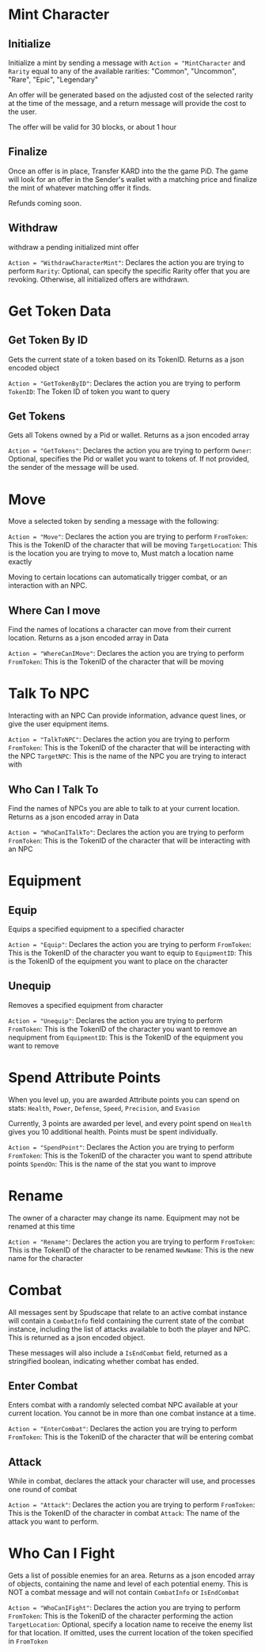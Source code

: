 # Mint Character

## Initialize

Initialize a mint by sending a message with `Action = "MintCharacter` and `Rarity` equal to any of the available rarities: "Common", "Uncommon", "Rare", "Epic", "Legendary"

An offer will be generated based on the adjusted cost of the selected rarity at the time of the message, and a return message will provide the cost to the user.

The offer will be valid for 30 blocks, or about 1 hour

## Finalize

Once an offer is in place, Transfer KARD into the the game PiD. The game will look for an offer in the Sender's wallet with a matching price and finalize the mint of whatever matching offer it finds.

Refunds coming soon.

## Withdraw

withdraw a pending initialized mint offer

`Action = "WithdrawCharacterMint"`: Declares the action you are trying to perform
`Rarity`: Optional, can specify the specific Rarity offer that you are revoking. Otherwise, all initialized offers are withdrawn.

# Get Token Data

## Get Token By ID

Gets the current state of a token based on its TokenID. Returns as a json encoded object

`Action = "GetTokenByID"`: Declares the action you are trying to perform
`TokenID`: The Token ID of token you want to query

## Get Tokens

Gets all Tokens owned by a Pid or wallet. Returns as a json encoded array

`Action = "GetTokens"`: Declares the action you are trying to perform
`Owner`: Optional, specifies the Pid or wallet you want to tokens of. If not provided, the sender of the message will be used.

# Move

Move a selected token by sending a message with the following:

`Action = "Move"`: Declares the action you are trying to perform
`FromToken`: This is the TokenID of the character that will be moving
`TargetLocation`: This is the location you are trying to move to, Must match a location name exactly

Moving to certain locations can automatically trigger combat, or an interaction with an NPC.

## Where Can I move

Find the names of locations a character can move from their current location. Returns as a json encoded array in Data

`Action = "WhereCanIMove"`: Declares the action you are trying to perform
`FromToken`: This is the TokenID of the character that will be moving

# Talk To NPC

Interacting with an NPC Can provide information, advance quest lines, or give the user equipment items.

`Action = "TalkToNPC"`: Declares the action you are trying to perform
`FromToken`: This is the TokenID of the character that will be interacting with the NPC
`TargetNPC`: This is the name of the NPC you are trying to interact with

## Who Can I Talk To 

Find the names of NPCs you are able to talk to at your current location. Returns as a json encoded array in Data

`Action = "WhoCanITalkTo"`: Declares the action you are trying to perform
`FromToken`: This is the TokenID of the character that will be interacting with an NPC


# Equipment

## Equip

Equips a specified equipment to a specified character

`Action = "Equip"`: Declares the action you are trying to perform
`FromToken`: This is the TokenID of the character you want to equip to
`EquipmentID`: This is the TokenID of the equipment you want to place on the character

## Unequip

Removes a specified equipment from character

`Action = "Unequip"`: Declares the action you are trying to perform
`FromToken`: This is the TokenID of the character you want to remove an nequipment from
`EquipmentID`: This is the TokenID of the equipment you want to remove


# Spend Attribute Points

When you level up, you are awarded Attribute points you can spend on stats:  `Health`, `Power`, `Defense`, `Speed`, `Precision`, and `Evasion`

Currently, 3 points are awarded per level, and every point spend on `Health` gives you 10 additional health. Points must be spent individually.

`Action = "SpendPoint"`: Declares the Action you are trying to perform
`FromToken`: This is the TokenID of the character you want to spend attribute points
`SpendOn`: This is the name of the stat you want to improve

# Rename

The owner of a character may change its name. Equipment may not be renamed at this time

`Action = "Rename"`: Declares the action you are trying to perform
`FromToken`: This is the TokenID of the character to be renamed
`NewName`: This is the new name for the character

# Combat

All messages sent by Spudscape that relate to an active combat instance will contain a `CombatInfo` field containing the current state of the combat instance, including the list of attacks available to both the player and NPC. This is returned as a json encoded object.

These messages will also include a `IsEndCombat` field, returned as a stringified boolean, indicating whether combat has ended.

## Enter Combat

Enters combat with a randomly selected combat NPC available at your current location. You cannot be in more than one combat instance at a time.

`Action = "EnterCombat"`: Declares the action you are trying to perform
`FromToken`: This is the TokenID of the character that will be entering combat

## Attack

While in combat, declares the attack your character will use, and processes one round of combat

`Action = "Attack"`: Declares the action you are trying to perform
`FromToken`: This is the TokenID of the character in combat
`Attack`: The name of the attack you want to perform.

# Who Can I Fight

Gets a list of possible enemies for an area. Returns as a json encoded array of objects, containing the name and level of each potential enemy. This is NOT a combat message and will not contain `CombatInfo` or `IsEndCombat`

`Action = "WhoCanIFight"`: Declares the action you are trying to perform
`FromToken`: This is the TokenID of the character performing the action
`TargetLocation`: Optional, specify a location name to receive the enemy list for that location. If omitted, uses the current location of the token specified in `FromToken`
